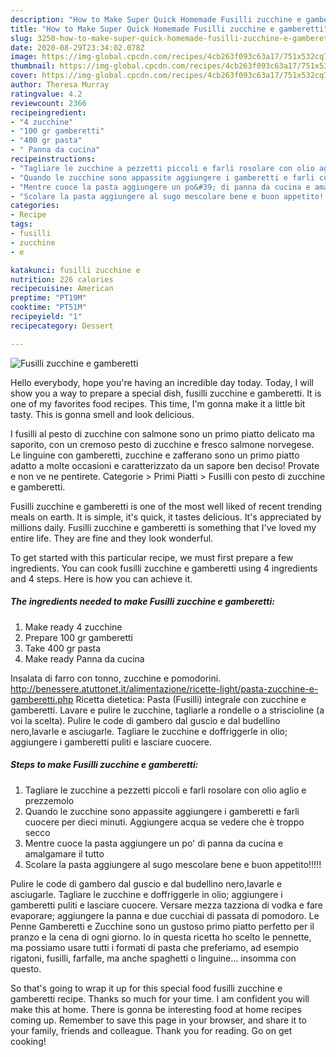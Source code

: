 ```yaml
---
description: "How to Make Super Quick Homemade Fusilli zucchine e gamberetti"
title: "How to Make Super Quick Homemade Fusilli zucchine e gamberetti"
slug: 3250-how-to-make-super-quick-homemade-fusilli-zucchine-e-gamberetti
date: 2020-08-29T23:34:02.078Z
image: https://img-global.cpcdn.com/recipes/4cb263f093c63a17/751x532cq70/fusilli-zucchine-e-gamberetti-recipe-main-photo.jpg
thumbnail: https://img-global.cpcdn.com/recipes/4cb263f093c63a17/751x532cq70/fusilli-zucchine-e-gamberetti-recipe-main-photo.jpg
cover: https://img-global.cpcdn.com/recipes/4cb263f093c63a17/751x532cq70/fusilli-zucchine-e-gamberetti-recipe-main-photo.jpg
author: Theresa Murray
ratingvalue: 4.2
reviewcount: 2366
recipeingredient:
- "4 zucchine"
- "100 gr gamberetti"
- "400 gr pasta"
- " Panna da cucina"
recipeinstructions:
- "Tagliare le zucchine a pezzetti piccoli e farli rosolare con olio aglio e prezzemolo"
- "Quando le zucchine sono appassite aggiungere i gamberetti e farli cuocere per dieci minuti. Aggiungere acqua se vedere che è troppo secco"
- "Mentre cuoce la pasta aggiungere un po&#39; di panna da cucina e amalgamare il tutto"
- "Scolare la pasta aggiungere al sugo mescolare bene e buon appetito!!!!!"
categories:
- Recipe
tags:
- fusilli
- zucchine
- e

katakunci: fusilli zucchine e 
nutrition: 226 calories
recipecuisine: American
preptime: "PT19M"
cooktime: "PT51M"
recipeyield: "1"
recipecategory: Dessert

---
```



![Fusilli zucchine e gamberetti](https://img-global.cpcdn.com/recipes/4cb263f093c63a17/751x532cq70/fusilli-zucchine-e-gamberetti-recipe-main-photo.jpg)

Hello everybody, hope you're having an incredible day today. Today, I will show you a way to prepare a special dish, fusilli zucchine e gamberetti. It is one of my favorites food recipes. This time, I'm gonna make it a little bit tasty. This is gonna smell and look delicious.

I fusilli al pesto di zucchine con salmone sono un primo piatto delicato ma saporito, con un cremoso pesto di zucchine e fresco salmone norvegese. Le linguine con gamberetti, zucchine e zafferano sono un primo piatto adatto a molte occasioni e caratterizzato da un sapore ben deciso! Provate e non ve ne pentirete. Categorie &gt; Primi Piatti &gt; Fusilli con pesto di zucchine e gamberetti.

Fusilli zucchine e gamberetti is one of the most well liked of recent trending meals on earth. It is simple, it's quick, it tastes delicious. It's appreciated by millions daily. Fusilli zucchine e gamberetti is something that I've loved my entire life. They are fine and they look wonderful.


To get started with this particular recipe, we must first prepare a few ingredients. You can cook fusilli zucchine e gamberetti using 4 ingredients and 4 steps. Here is how you can achieve it.

<!--inarticleads1-->

##### The ingredients needed to make Fusilli zucchine e gamberetti:

1. Make ready 4 zucchine
1. Prepare 100 gr gamberetti
1. Take 400 gr pasta
1. Make ready  Panna da cucina


Insalata di farro con tonno, zucchine e pomodorini. http://benessere.atuttonet.it/alimentazione/ricette-light/pasta-zucchine-e-gamberetti.php Ricetta dietetica: Pasta (Fusilli) integrale con zucchine e gamberetti. Lavare e pulire le zucchine, tagliarle a rondelle o a striscioline (a voi la scelta). Pulire le code di gambero dal guscio e dal budellino nero,lavarle e asciugarle. Tagliare le zucchine e doffriggerle in olio; aggiungere i gamberetti puliti e lasciare cuocere. 

<!--inarticleads2-->

##### Steps to make Fusilli zucchine e gamberetti:

1. Tagliare le zucchine a pezzetti piccoli e farli rosolare con olio aglio e prezzemolo
1. Quando le zucchine sono appassite aggiungere i gamberetti e farli cuocere per dieci minuti. Aggiungere acqua se vedere che è troppo secco
1. Mentre cuoce la pasta aggiungere un po&#39; di panna da cucina e amalgamare il tutto
1. Scolare la pasta aggiungere al sugo mescolare bene e buon appetito!!!!!


Pulire le code di gambero dal guscio e dal budellino nero,lavarle e asciugarle. Tagliare le zucchine e doffriggerle in olio; aggiungere i gamberetti puliti e lasciare cuocere. Versare mezza tazziona di vodka e fare evaporare; aggiungere la panna e due cucchiai di passata di pomodoro. Le Penne Gamberetti e Zucchine sono un gustoso primo piatto perfetto per il pranzo e la cena di ogni giorno. Io in questa ricetta ho scelto le pennette, ma possiamo usare tutti i formati di pasta che preferiamo, ad esempio rigatoni, fusilli, farfalle, ma anche spaghetti o linguine… insomma con questo. 

So that's going to wrap it up for this special food fusilli zucchine e gamberetti recipe. Thanks so much for your time. I am confident you will make this at home. There is gonna be interesting food at home recipes coming up. Remember to save this page in your browser, and share it to your family, friends and colleague. Thank you for reading. Go on get cooking!
